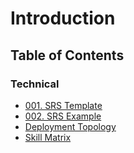 # Introduction

## Table of Contents

### Technical

- [001. SRS Template](001_SRS_Template.md)
- [002. SRS Example](001_SRS_Shopping_Cart_System.md)
- [Deployment Topology](DeploymentTopology.md)
- [Skill Matrix](SkillMatrix.md)
